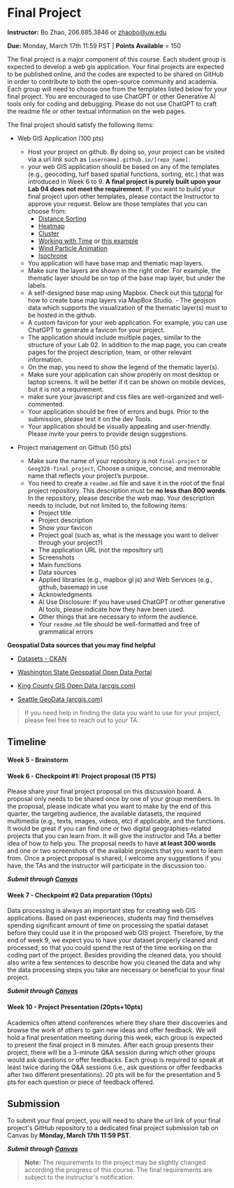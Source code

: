 # Final Project

**Instructor:** Bo Zhao, 206.685.3846 or zhaobo@uw.edu

**Due:** Monday, March 17th 11:59 PST | **Points Available** = 150

The final project is a major component of this course. Each student group is expected to develop a web gis application. Your final projects are expected to be published online, and the codes are expected to be shared on GitHub in order to contribute to both the open-source community and academia. Each group will need to choose one from the templates listed below for your final project. You are encouraged to use ChatGPT or other Generative AI tools only for coding and debugging. Please do not use ChatGPT to craft the readme file or other textual information on the web pages.

The final project should satisfy the following items:

- Web GIS Application (100 pts)
  - Host your project on github. By doing so, your project can be visited via a url link such as `[username].github.io/[repo_name]`.
  - your web GIS application should be based on any of the templates (e.g., geocoding, turf based spatial functions, sorting, etc.) that was introduced in Week 6 to 9. **A final project is purely built upon your Lab 04 does not meet the requirement.** If you want to build your final project upon other templates, please contact the Instructor to approve your request. Below are those templates that you can choose from:
    - [Distance Sorting](https://docs.mapbox.com/help/tutorials/geocode-and-sort-stores/)
    - [Heatmap](https://docs.mapbox.com/mapbox-gl-js/example/heatmap-layer/)
    - [Cluster](https://docs.mapbox.com/mapbox-gl-js/example/cluster-html/)
    - [Working with Time](https://docs.mapbox.com/mapbox-gl-js/example/timeline-animation/) or [this example](https://docs.mapbox.com/help/tutorials/show-changes-over-time/)
    - [Wind Particle Animation](https://docs.mapbox.com/mapbox-gl-js/example/raster-particle-layer/)
    - [Isochrone](https://docs.mapbox.com/help/tutorials/get-started-isochrone-api/)
  - You application will have base map and thematic map layers.
  - Make sure the layers are shown in the right order. For example, the thematic layer should be on top of the base map layer, but under the labels.
  - A self-designed base map using Mapbox. Check out this [tutorial](https://docs.mapbox.com/help/tutorials/create-a-custom-style/) for how to create base map layers via MapBox Studio.  - The geojson data which supports the visualization of the thematic layer(s) must to be hosted in the github.
  - A custom favicon for your web application. For example, you can use ChatGPT to generate a favicon for your project.
  - The application should include multiple pages, similar to the structure of your Lab 02. In addition to the map page, you can create pages for the project description, team, or other relevant information.
  - On the map, you need to show the legend of the thematic layer(s).
  - Make sure your application can show properly on most desktop or laptop screens. It will be better if it can be shown on mobile devices, but it is not a requirement.
  - make sure your javascript and css files are well-organized and well-commented.
  - Your application should be free of errors and bugs. Prior to the submission, please test it on the dev Tools.
  - Your application should be visually appealing and user-friendly. Please invite your peers to provide design suggestions.

- Project management on Github  (50 pts)
    - Make sure the name of your repository is not `final-project` or `Geog328-final_project`, Choose a unique, concise, and memorable name that reflects your project’s purpose.
    - You need to create a `readme.md` file and save it in the root of the final project repository. This description must be **no less than 800 words**. In the repository, please describe the web map. Your description needs to include, but not limited to, the following items: 
      - Project title 
      - Project description 
      - Show your favicon
      - Project goal (such as, what is the message you want to deliver through your project?)
      - The application URL (not the repository url) 
      - Screenshots 
      - Main functions 
      - Data sources
      - Applied libraries (e.g., mapbox gl js) and Web Services (e.g., github, basemap) in use 
      - Acknowledgments
      - AI Use Disclosure: If you have used ChatGPT or other generative AI tools, please indicate how they have been used.
      - Other things that are necessary to inform the audience.
      - Your `readme.md` file should be well-formatted and free of grammatical errors 

**Geospatial Data sources that you may find helpful**

- [Datasets - CKAN](https://catalog.data.gov/dataset)

- [Washington State Geospatial Open Data Portal](https://geo.wa.gov/)

- [King County GIS Open Data (arcgis.com)](https://gis-kingcounty.opendata.arcgis.com/)

- [Seattle GeoData (arcgis.com)](https://data-seattlecitygis.opendata.arcgis.com/)

> If you need help in finding the data you want to use for your project, please feel free to reach out to your TA.



## Timeline

#### Week 5 - Brainstorm

#### Week 6 - Checkpoint #1: Project proposal (15 PTS)

Please share your final project proposal on this discussion board. A proposal only needs to be shared once by one of your group members. In the proposal, please indicate what you want to make by the end of this quarter, the targeting audience, the available datasets, the required multimedia (e.g., texts, images, videos, etc) if applicable, and the functions. It would be great if you can find one or two digital geographies-related projects that you can learn from. It will give the instructor and TAs a better idea of how to help you. The proposal needs to have **at least 300 words** and one or two screenshots of the available projects that you want to learn from. Once a project proposal is shared, I welcome any suggestions if you have, the TAs and the instructor will participate in the discussion too.

***Submit through [Canvas](https://canvas.uw.edu/courses/1782876/discussion_topics/9431535)***

#### Week 7 - Checkpoint #2 Data preparation (10pts)

Data processing is always an important step for creating web GIS applications. Based on past experiences, students may find themselves spending significant amount of time on processing the spatial dataset before they could use it in the proposed web GIS project. Therefore, by the end of week 9, we expect you to have your dataset properly cleaned and processed, so that you could spend the rest of the time working on the coding part of the project. Besides providing the cleaned data, you should also write a few sentences to describe how you cleaned the data and why the data processing steps you take are necessary or beneficial to your final project.

***Submit through [Canvas](https://canvas.uw.edu/courses/1782876/discussion_topics/9431536)***

#### Week 10 - Project Presentation (20pts+10pts)

Academics often attend conferences where they share their discoveries and browse the work of others to gain new ideas and offer feedback. We will hold a final presentation meeting during this week, each group is expected to present the final project in 8 minutes. After each group presents their project, there will be a 3-minute Q&A session during which other groups would ask questions or offer feedbacks. Each group is required to speak at least twice during the Q&A sessions (i.e., ask questions or offer feedbacks after two different presentations). 20 pts will be for the presentation and 5 pts for each question or piece of feedback offered.

## Submission

To submit your final project, you will need to share the url link of your final project's GitHub repository to a dedicated final project submission tab on Canvas by **Monday, March 17th 11:59 PST**.

***Submit through [Canvas](https://canvas.uw.edu/courses/1782876/assignments/10030509)***

>  **Note:** The requirements to the project may be slightly changed according the progress of this course. The final requirements are subject to the instructor's notification.
